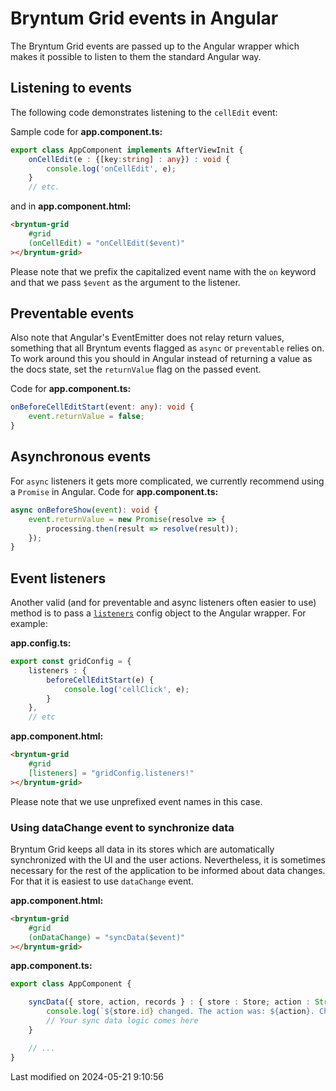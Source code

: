 # Bryntum Grid events in Angular

The Bryntum Grid events are passed up to the Angular wrapper which makes it possible to listen to them the standard
Angular way.

## Listening to events

The following code demonstrates listening to the `cellEdit` event:

Sample code for **app.component.ts:**

```typescript
export class AppComponent implements AfterViewInit {
    onCellEdit(e : {[key:string] : any}) : void {
        console.log('onCellEdit', e);
    }
    // etc.
```

and in **app.component.html:**

```html
<bryntum-grid
    #grid
    (onCellEdit) = "onCellEdit($event)"
></bryntum-grid>
```

Please note that we prefix the capitalized event name with the `on` keyword and that we pass `$event` as
the argument to the listener.

## Preventable events

Also note that Angular's EventEmitter does not relay return values, something that all Bryntum events flagged as
`async` or `preventable` relies on. To work around this you should in Angular instead of returning a value as the
docs state, set the `returnValue` flag on the passed event.

Code for **app.component.ts:**

```typescript
onBeforeCellEditStart(event: any): void {
    event.returnValue = false;
}
```

## Asynchronous events

For `async` listeners it gets more complicated, we currently recommend using a `Promise` in Angular. 
Code for **app.component.ts:**

```typescript
async onBeforeShow(event): void {
    event.returnValue = new Promise(resolve => {
        processing.then(result => resolve(result));
    });
}
```

## Event listeners

Another valid (and for preventable and async listeners often easier to use) method is to pass a
[`listeners`](https://bryntum.com/products/grid/docs/api/Core/mixin/Events#config-listeners)
config object to the Angular wrapper. For example:

**app.config.ts:**

```typescript
export const gridConfig = {
    listeners : {
        beforeCellEditStart(e) {
            console.log('cellClick', e);
        }
    },
    // etc
```

**app.component.html:**

```html
<bryntum-grid
    #grid
    [listeners] = "gridConfig.listeners!"
></bryntum-grid>
```

Please note that we use unprefixed event names in this case.

### Using dataChange event to synchronize data

Bryntum Grid keeps all data in its stores which are automatically synchronized with the UI and the user actions.
Nevertheless, it is sometimes necessary for the rest of the application to be informed about data changes. For that
it is easiest to use `dataChange` event.

**app.component.html:**

```html
<bryntum-grid
    #grid
    (onDataChange) = "syncData($event)"
></bryntum-grid>
```

**app.component.ts:**

```typescript
export class AppComponent {

    syncData({ store, action, records } : { store : Store; action : String; records : Model[]}) : void {
        console.log(`${store.id} changed. The action was: ${action}. Changed records: `, records);
        // Your sync data logic comes here
    }

    // ...
}
```


<p class="last-modified">Last modified on 2024-05-21 9:10:56</p>
